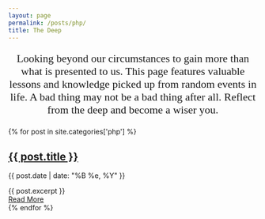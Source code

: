 ```yaml
---
layout: page
permalink: /posts/php/
title: The Deep
---
```


<p style="text-align: center;font-size: 22px;font-family: Gadugi;">Looking beyond our circumstances to gain more than what is presented to us. This page features valuable lessons and knowledge picked up from random events in life. A bad thing may not be a bad thing after all. Reflect from the deep and become a wiser you.</p>


<div class="posts">
  {% for post in site.categories['php'] %}
    <article class="post">
      <h1>
          <a href="{{ site.baseurl }}{{ post.url }}">{{ post.title }}</a>
      </h1>
      <div>
        <p class="post_date">{{ post.date | date: "%B %e, %Y" }}</p>
      </div>
      <div class="entry">
        {{ post.excerpt }}
      </div>
      <a href="{{ site.baseurl }}{{ post.url }}" class="read-more">
          Read More
      </a>
    </article>
  {% endfor %}
</div>
